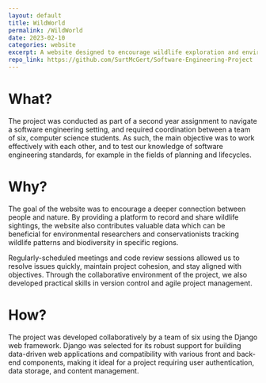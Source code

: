 ```yaml
---
layout: default
title: WildWorld
permalink: /WildWorld
date: 2023-02-10
categories: website
excerpt: A website designed to encourage wildlife exploration and environmental awareness.
repo_link: https://github.com/SurtMcGert/Software-Engineering-Project
---
```


# What?
The project was conducted as part of a second year assignment to navigate a software engineering setting, and required coordination between a team of six, computer science students. As such, the main objective was to work effectively with each other, and to test our knowledge of software engineering standards, for example in the fields of planning and lifecycles.

# Why?
The goal of the website was to encourage a deeper connection between people and nature. By providing a platform to record and share wildlife sightings, the website also contributes valuable data which can be beneficial for environmental researchers and conservationists tracking wildlife patterns and biodiversity in specific regions.

Regularly-scheduled meetings and code review sessions allowed us to resolve issues quickly, maintain project cohesion, and stay aligned with objectives. Through the collaborative environment of the project, we also developed practical skills in version control and agile project management.

# How?
The project was developed collaboratively by a team of six using the Django web framework. Django was selected for its robust support for building data-driven web applications and compatibility with various front and back-end components, making it ideal for a project requiring user authentication, data storage, and content management.
